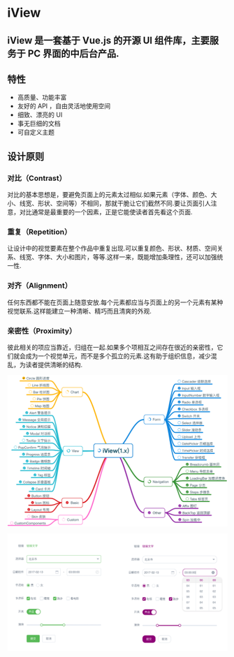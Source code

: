
# iView
## iView 是一套基于 Vue.js 的开源 UI 组件库，主要服务于 PC 界面的中后台产品.
## 特性 
- 高质量、功能丰富
- 友好的 API ，自由灵活地使用空间
- 细致、漂亮的 UI
- 事无巨细的文档
- 可自定义主题
## 设计原则
### 对比（Contrast）
对比的基本思想是，要避免页面上的元素太过相似.如果元素（字体、颜色、大小、线宽、形状、空间等）不相同，那就干脆让它们截然不同.要让页面引人注意，对比通常是最重要的一个因素，正是它能使读者首先看这个页面.
### 重复（Repetition） 
让设计中的视觉要素在整个作品中重复出现.可以重复颜色、形状、材质、空间关系、线宽、字体、大小和图片，等等.这样一来，既能增加条理性，还可以加强统一性.
### 对齐（Alignment） 
任何东西都不能在页面上随意安放.每个元素都应当与页面上的另一个元素有某种视觉联系.这样能建立一种清晰、精巧而且清爽的外观.
### 亲密性（Proximity） 
彼此相关的项应当靠近，归组在一起.如果多个项相互之间存在很近的亲密性，它们就会成为一个视觉单元，而不是多个孤立的元素.这有助于组织信息，减少混乱，为读者提供清晰的结构.

![分支图](032402.png)

![实例](032401.png)